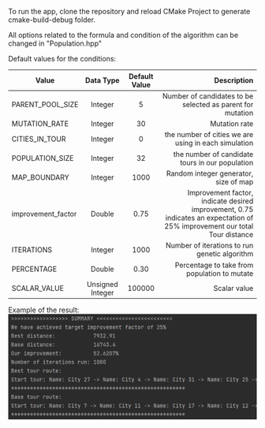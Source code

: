 To run the app, clone the repository and reload CMake Project to generate cmake-build-debug folder.

All options related to the formula and condition of the algorithm can be changed in "Population.hpp"



Default values for the conditions:

| Value | Data Type | Default Value | Description
|-----------|:-----------:|:-----------:| -----------:|    
| PARENT_POOL_SIZE | Integer | 5 | Number of candidates to be selected as parent for mutation |
| MUTATION_RATE | Integer | 30 | Mutation rate |
| CITIES_IN_TOUR | Integer | 0 | the number of cities we are using in each simulation |
| POPULATION_SIZE | Integer | 32 | the number of candidate tours in our population |
| MAP_BOUNDARY | Integer | 1000 | Random integer generator, size of map |
| improvement_factor | Double | 0.75 | Improvement factor, indicate desired improvement, 0.75 indicates an expectation of 25% improvement our total Tour distance |
| ITERATIONS | Integer | 1000 | Number of iterations to run genetic algorithm |
| PERCENTAGE | Double | 0.30 | Percentage to take from population to mutate |
| SCALAR_VALUE | Unsigned Integer | 100000 | Scalar value |


Example of the result:
![image](Summary.png)
